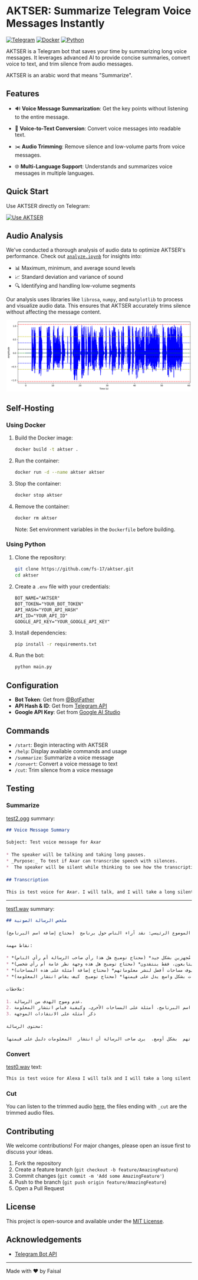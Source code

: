 # AKTSER: Summarize Telegram Voice Messages Instantly

[![Telegram](https://img.shields.io/badge/Telegram-2CA5E0?style=for-the-badge&logo=telegram&logoColor=white)](https://t.me/AktserBot)
[![Docker](https://img.shields.io/badge/Docker-2CA5E0?style=for-the-badge&logo=docker&logoColor=white)](https://www.docker.com/)
[![Python](https://img.shields.io/badge/Python-3776AB?style=for-the-badge&logo=python&logoColor=white)](https://www.python.org/)


AKTSER is a Telegram bot that saves your time by summarizing long voice messages. It leverages advanced AI to provide concise summaries, convert voice to text, and trim silence from audio messages.

AKTSER is an arabic word that means "Summarize".


## Features

- 🔊 **Voice Message Summarization**: Get the key points without listening to the entire message.
- 📝 **Voice-to-Text Conversion**: Convert voice messages into readable text.
- ✂️ **Audio Trimming**: Remove silence and low-volume parts from voice messages.

- 🌐 **Multi-Language Support**: Understands and summarizes voice messages in multiple languages.

## Quick Start

Use AKTSER directly on Telegram:

[![Use AKTSER](https://img.shields.io/badge/Use%20AKTSER-2CA5E0?style=for-the-badge&logo=telegram&logoColor=white)](https://t.me/AktserBot)


## Audio Analysis

We've conducted a thorough analysis of audio data to optimize AKTSER's performance. Check out [`analyze.ipynb`](analyze.ipynb) for insights into:

- 📊 Maximum, minimum, and average sound levels
- 📈 Standard deviation and variance of sound
- 🔍 Identifying and handling low-volume segments

Our analysis uses libraries like `librosa`, `numpy`, and `matplotlib` to process and visualize audio data. This ensures that AKTSER accurately trims silence without affecting the message content.

[![Audio Analysis](assets/audio_analysis.png)](analyze.ipynb)

## Self-Hosting

### Using Docker

1. Build the Docker image:
   ```bash
   docker build -t aktser .
   ```

2. Run the container:
   ```bash
   docker run -d --name aktser aktser
   ```

3. Stop the container:
   ```bash
   docker stop aktser
   ```

4. Remove the container:
   ```bash
   docker rm aktser
   ```

   Note: Set environment variables in the `Dockerfile` before building.

### Using Python

1. Clone the repository:
   ```bash
   git clone https://github.com/fs-17/aktser.git
   cd aktser
   ```

2. Create a `.env` file with your credentials:
   ```
   BOT_NAME="AKTSER"
   BOT_TOKEN="YOUR_BOT_TOKEN"
   API_HASH="YOUR_API_HASH"
   API_ID="YOUR_API_ID"
   GOOGLE_API_KEY="YOUR_GOOGLE_API_KEY"
   ```

3. Install dependencies:
   ```bash
   pip install -r requirements.txt
   ```

4. Run the bot:
   ```bash
   python main.py
   ```

## Configuration

- **Bot Token**: Get from [@BotFather](https://t.me/BotFather)
- **API Hash & ID**: Get from [Telegram API](https://my.telegram.org/)
- **Google API Key**: Get from [Google AI Studio](https://aistudio.google.com/app/apikey)

## Commands

- `/start`: Begin interacting with AKTSER
- `/help`: Display available commands and usage
- `/summarize`: Summarize a voice message
- `/convert`: Convert a voice message to text
- `/cut`: Trim silence from a voice message

## Testing

### Summarize

[test2.ogg](assets/test2.ogg) summary:
```Markdown
## Voice Message Summary 

Subject: Test voice message for Axar

* The speaker will be talking and taking long pauses.
* _Purpose:_ To test if Axar can transcribe speech with silences.
*  The speaker will be silent while thinking to see how the transcription handles it.

## Transcription 

This is test voice for Axar. I will talk, and I will take a long silent to act as I am thinking to see if it can turn my voice.
```
---
[test1.wav](assets/test1.wav) summary:
```Markdown
## ملخص الرسالة الصوتية

الموضوع الرئيسي: نقد آراء الناس حول برنامج  (محتاج إضافة اسم البرنامج)

نقاط مهمة:

* *يعتقد البعض ان الضيوف لم يكونوا مُجهزين بشكل جيد* (محتاج توضيح هل هذا رأي صاحب الرسالة أم رأي الناس)
* *الناس لا يستمعون ولا يتابعون، فقط ينتقدون* (محتاج توضيح هل هذه وجهة نظر عامة أم رأي شخصي) 
* *يجد الضيوف مساحات أفضل لنشر معلوماتهم* (محتاج إضافة أمثلة على هذه المساحات)
* *انتشار المعلومات بشكل واسع يدل على قيمتها* (محتاج توضيح  كيف يقاس انتشار المعلومة) 

ملاحظات:

1. عدم وضوح الهدف من الرسالة. 
2. الحاجة إلى المزيد من التفاصيل:  مثل اسم البرنامج، أمثلة على المساحات الأخرى، وكيفية قياس انتشار المعلومة. 
3. ذكر أمثلة على الانتقادات الموجهة 

محتوى الرسالة:

يبدو أن الرسالة تتحدث عن انتقادات  وُجهت لبرنامج ما. يعتقد البعض أن الضيوف لم يكونوا مُجهزين بشكل جيد وأنّ الناس ينتقدون البرنامج دون الاستماع أو المتابعة.  في المقابل، يجد الضيوف  مساحات أخرى أفضل لنشر معلوماتهم  بشكل أوسع.  يرى صاحب الرسالة أن انتشار  المعلومات دليل على قيمتها.

```

### Convert
[test0.wav](assets/test0.wav) text:
```Markdown
This is test voice for Alexa I will talk and I will take a long silent to act as I am thinking to see if it can turn my voice
```

### Cut
You can listen to the trimmed audio [here](assets/), the files ending with `_cut` are the trimmed audio files.


## Contributing

We welcome contributions! For major changes, please open an issue first to discuss your ideas.

1. Fork the repository
2. Create a feature branch (`git checkout -b feature/AmazingFeature`)
3. Commit changes (`git commit -m 'Add some AmazingFeature'`)
4. Push to the branch (`git push origin feature/AmazingFeature`)
5. Open a Pull Request

## License

This project is open-source and available under the [MIT License](https://choosealicense.com/licenses/mit/).

## Acknowledgements

- [Telegram Bot API](https://core.telegram.org/bots/api)

---
Made with ❤️ by Faisal

